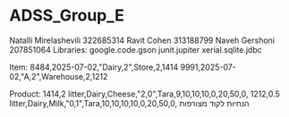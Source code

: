 # ADSS_Group_E
Natalli Mirelashevili 322685314
Ravit Cohen 313188799
Naveh Gershoni 207851064
Libraries:
google.code.gson
junit.jupiter
xerial.sqlite.jdbc

Item:
8484,2025-07-02,"Dairy,2",Store,2,1414
9991,2025-07-02,"A,2",Warehouse,2,1212

Product:
1414,2 litter,Dairy,Cheese,"2,0",Tara,9,10,10,10,0,20,50,0,
1212,0.5 litter,Dairy,Milk,"0,1",Tara,10,10,10,10,0,20,50,0,
הנחיות לקוד מצורפות 

